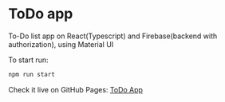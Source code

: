 # ToDo app

To-Do list app on React(Typescript) and Firebase(backend with authorization), using Material UI

To start run:

```js
npm run start
```

Check it live on GitHub Pages: [ToDo App](https://dahkin.github.io/todo-app/)
